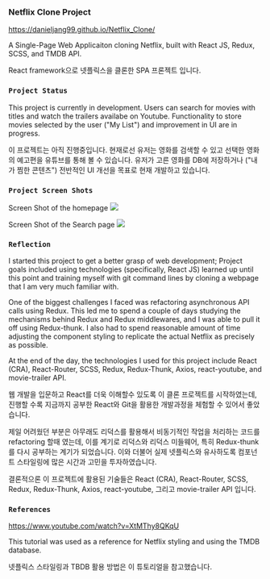 ### Netflix Clone Project

https://danieljang99.github.io/Netflix_Clone/

A Single-Page Web Applicaiton cloning Netflix, built with React JS, Redux, SCSS, and TMDB API.

React framework으로 넷플릭스을 클론한 SPA 프론젝트 입니다.

### `Project Status`

This project is currently in development. Users can search for movies with titles and watch the trailers availabe on Youtube. Functionality to store movies selected by the user ("My List") and improvement in UI are in progress.

이 프로젝트는 아직 진행중입니다. 현재로선 유저는 영화를 검색할 수 있고 선택한 영화의 예고편을 유튜브를 통해 볼 수 있습니다. 유저가 고른 영화를 DB에 저장하거나 ("내가 찜한 콘텐츠") 전반적인 UI 개선을 목표로 현재 개발하고 있습니다.

### `Project Screen Shots`

Screen Shot of the homepage
<img src="./images/ScreenShot1.png">

Screen Shot of the Search page
<img src="./images/ScreenShot2.png">

### `Reflection`

I started this project to get a better grasp of web development; Project goals included using technologies (specifically, React JS) learned up until this point and training myself with git command lines by cloning a webpage that I am very much familiar with.

One of the biggest challenges I faced was refactoring asynchronous API calls using Redux. This led me to spend a couple of days studying the mechanisms behind Redux and Redux middlewares, and I was able to pull it off using Redux-thunk. I also had to spend reasonable amount of time adjusting the component styling to replicate the actual Netflix as precisely as possible.

At the end of the day, the technologies I used for this project include React (CRA), React-Router, SCSS, Redux, Redux-Thunk, Axios, react-youtube, and movie-trailer API.

웹 개발을 입문하고 React를 더욱 이해할수 있도록 이 클론 프로젝트를 시작하였는데, 진행할 수록 지금까지 공부한 React와 Git을 활용한 개발과정을 체험할 수 있어서 좋았습니다.

제일 어려웠던 부분은 아무래도 리덕스를 활용해서 비동기적인 작업을 처리하는 코드를 refactoring 할때 였는데, 이를 계기로 리덕스와 리덕스 미들웨어, 특히 Redux-thunk를 다시 공부하는 계기가 되었습니다. 이와 더불어 실제 넷플릭스와 유사하도록 컴포넌트 스타일링에 많은 시간과 고민을 투자하였습니다.

결론적으론 이 프로젝트에 활용된 기술들은 React (CRA), React-Router, SCSS, Redux, Redux-Thunk, Axios, react-youtube, 그리고 movie-trailer API 입니다.

### `References`

https://www.youtube.com/watch?v=XtMThy8QKqU

This tutorial was used as a reference for Netflix styling and using the TMDB database.

넷플릭스 스타일링과 TBDB 활용 방법은 이 튜토리얼을 참고했습니다.
